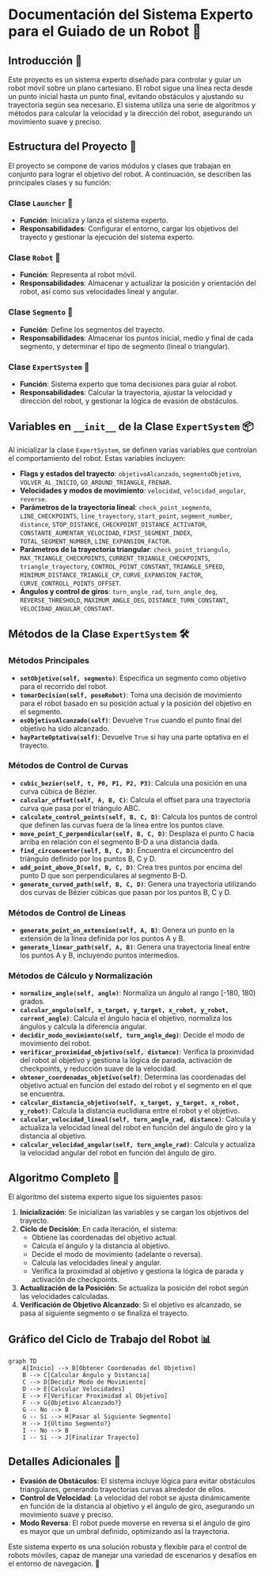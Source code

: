 # Documentación del Sistema Experto para el Guiado de un Robot 🤖

## Introducción 🌟

Este proyecto es un sistema experto diseñado para controlar y guiar un robot móvil sobre un plano cartesiano. El robot sigue una línea recta desde un punto inicial hasta un punto final, evitando obstáculos y ajustando su trayectoria según sea necesario. El sistema utiliza una serie de algoritmos y métodos para calcular la velocidad y la dirección del robot, asegurando un movimiento suave y preciso.

## Estructura del Proyecto 🧩

El proyecto se compone de varios módulos y clases que trabajan en conjunto para lograr el objetivo del robot. A continuación, se describen las principales clases y su función:

### Clase `Launcher` 🏁
- **Función**: Inicializa y lanza el sistema experto.
- **Responsabilidades**: Configurar el entorno, cargar los objetivos del trayecto y gestionar la ejecución del sistema experto.

### Clase `Robot` 🤖
- **Función**: Representa al robot móvil.
- **Responsabilidades**: Almacenar y actualizar la posición y orientación del robot, así como sus velocidades lineal y angular.

### Clase `Segmento` 📏
- **Función**: Define los segmentos del trayecto.
- **Responsabilidades**: Almacenar los puntos inicial, medio y final de cada segmento, y determinar el tipo de segmento (lineal o triangular).

### Clase `ExpertSystem` 🧠
- **Función**: Sistema experto que toma decisiones para guiar al robot.
- **Responsabilidades**: Calcular la trayectoria, ajustar la velocidad y dirección del robot, y gestionar la lógica de evasión de obstáculos.

## Variables en `__init__` de la Clase `ExpertSystem` 📦

Al inicializar la clase `ExpertSystem`, se definen varias variables que controlan el comportamiento del robot. Estas variables incluyen:

- **Flags y estados del trayecto**: `objetivoAlcanzado`, `segmentoObjetivo`, `VOLVER_AL_INICIO`, `GO_AROUND_TRIANGLE`, `FRENAR`.
- **Velocidades y modos de movimiento**: `velocidad`, `velocidad_angular`, `reverse`.
- **Parámetros de la trayectoria lineal**: `check_point_segmento`, `LINE_CHECKPOINTS`, `line_trayectory`, `start_point`, `segment_number`, `distance`, `STOP_DISTANCE`, `CHECKPOINT_DISTANCE_ACTIVATOR`, `CONSTANTE_AUMENTAR_VELOCIDAD`, `FIRST_SEGMENT_INDEX`, `TOTAL_SEGMENT_NUMBER`, `LINE_EXPANSION_FACTOR`.
- **Parámetros de la trayectoria triangular**: `check_point_triangulo`, `MAX_TRIANGLE_CHECKPOINTS`, `CURRENT_TRIANGLE_CHECKPOINTS`, `triangle_trayectory`, `CONTROL_POINT_CONSTANT`, `TRIANGLE_SPEED`, `MINIMUM_DISTANCE_TRIANGLE_CP`, `CURVE_EXPANSION_FACTOR`, `CURVE_CONTROLL_POINTS_OFFSET`.
- **Ángulos y control de giros**: `turn_angle_rad`, `turn_angle_deg`, `REVERSE_THRESHOLD`, `MAXIMUM_ANGLE_DEG`, `DISTANCE_TURN_CONSTANT`, `VELOCIDAD_ANGULAR_CONSTANT`.

## Métodos de la Clase `ExpertSystem` 🛠️

### Métodos Principales

- **`setObjetivo(self, segmento)`**: Especifica un segmento como objetivo para el recorrido del robot.
- **`tomarDecision(self, poseRobot)`**: Toma una decisión de movimiento para el robot basado en su posición actual y la posición del objetivo en el segmento.
- **`esObjetivoAlcanzado(self)`**: Devuelve `True` cuando el punto final del objetivo ha sido alcanzado.
- **`hayParteOptativa(self)`**: Devuelve `True` si hay una parte optativa en el trayecto.

### Métodos de Control de Curvas

- **`cubic_bezier(self, t, P0, P1, P2, P3)`**: Calcula una posición en una curva cúbica de Bézier.
- **`calcular_offset(self, A, B, C)`**: Calcula el offset para una trayectoria curva que pasa por el triángulo ABC.
- **`calculate_control_points(self, B, C, D)`**: Calcula los puntos de control que definen las curvas fuera de la línea entre los puntos clave.
- **`move_point_C_perpendicular(self, B, C, D)`**: Desplaza el punto C hacia arriba en relación con el segmento B-D a una distancia dada.
- **`find_circumcenter(self, B, C, D)`**: Encuentra el circuncentro del triángulo definido por los puntos B, C y D.
- **`add_point_above_D(self, B, C, D)`**: Crea tres puntos por encima del punto D que son perpendiculares al segmento B-D.
- **`generate_curved_path(self, B, C, D)`**: Genera una trayectoria utilizando dos curvas de Bézier cúbicas que pasan por los puntos B, C y D.

### Métodos de Control de Líneas

- **`generate_point_on_extension(self, A, B)`**: Genera un punto en la extensión de la línea definida por los puntos A y B.
- **`generate_linear_path(self, A, B)`**: Genera una trayectoria lineal entre los puntos A y B, incluyendo puntos intermedios.

### Métodos de Cálculo y Normalización

- **`normalize_angle(self, angle)`**: Normaliza un ángulo al rango [-180, 180) grados.
- **`calcular_angulo(self, x_target, y_target, x_robot, y_robot, current_angle)`**: Calcula el ángulo hacia el objetivo, normaliza los ángulos y calcula la diferencia angular.
- **`decidir_modo_movimiento(self, turn_angle_deg)`**: Decide el modo de movimiento del robot.
- **`verificar_proximidad_objetivo(self, distance)`**: Verifica la proximidad del robot al objetivo y gestiona la lógica de parada, activación de checkpoints, y reducción suave de la velocidad.
- **`obtener_coordenadas_objetivo(self)`**: Determina las coordenadas del objetivo actual en función del estado del robot y el segmento en el que se encuentra.
- **`calcular_distancia_objetivo(self, x_target, y_target, x_robot, y_robot)`**: Calcula la distancia euclidiana entre el robot y el objetivo.
- **`calcular_velocidad_lineal(self, turn_angle_rad, distance)`**: Calcula y actualiza la velocidad lineal del robot en función del ángulo de giro y la distancia al objetivo.
- **`calcular_velocidad_angular(self, turn_angle_rad)`**: Calcula y actualiza la velocidad angular del robot en función del ángulo de giro.

## Algoritmo Completo 🧠

El algoritmo del sistema experto sigue los siguientes pasos:

1. **Inicialización**: Se inicializan las variables y se cargan los objetivos del trayecto.
2. **Ciclo de Decisión**: En cada iteración, el sistema:
   - Obtiene las coordenadas del objetivo actual.
   - Calcula el ángulo y la distancia al objetivo.
   - Decide el modo de movimiento (adelante o reversa).
   - Calcula las velocidades lineal y angular.
   - Verifica la proximidad al objetivo y gestiona la lógica de parada y activación de checkpoints.
3. **Actualización de la Posición**: Se actualiza la posición del robot según las velocidades calculadas.
4. **Verificación de Objetivo Alcanzado**: Si el objetivo es alcanzado, se pasa al siguiente segmento o se finaliza el trayecto.

## Gráfico del Ciclo de Trabajo del Robot 📊

```mermaid
graph TD
    A[Inicio] --> B[Obtener Coordenadas del Objetivo]
    B --> C[Calcular Ángulo y Distancia]
    C --> D[Decidir Modo de Movimiento]
    D --> E[Calcular Velocidades]
    E --> F[Verificar Proximidad al Objetivo]
    F --> G{Objetivo Alcanzado?}
    G -- No --> B
    G -- Sí --> H[Pasar al Siguiente Segmento]
    H --> I{Último Segmento?}
    I -- No --> B
    I -- Sí --> J[Finalizar Trayecto]
```

## Detalles Adicionales 📝

- **Evasión de Obstáculos**: El sistema incluye lógica para evitar obstáculos triangulares, generando trayectorias curvas alrededor de ellos.
- **Control de Velocidad**: La velocidad del robot se ajusta dinámicamente en función de la distancia al objetivo y el ángulo de giro, asegurando un movimiento suave y preciso.
- **Modo Reversa**: El robot puede moverse en reversa si el ángulo de giro es mayor que un umbral definido, optimizando así la trayectoria.

Este sistema experto es una solución robusta y flexible para el control de robots móviles, capaz de manejar una variedad de escenarios y desafíos en el entorno de navegación. 🚀
